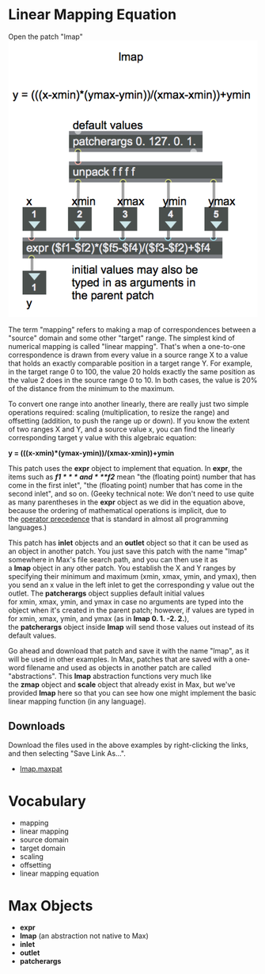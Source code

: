 Linear Mapping Equation
=======================
Open the patch "lmap"
<img src="lmap.png">

The term "mapping" refers to making a map of correspondences between a "source" domain and some other "target" range. The simplest kind of numerical mapping is called "linear mapping". That's when a one-to-one correspondence is drawn from every value in a source range X to a value that holds an exactly comparable position in a target range Y. For example, in the target range 0 to 100, the value 20 holds exactly the same position as the value 2 does in the source range 0 to 10. In both cases, the value is 20% of the distance from the minimum to the maximum.

To convert one range into another linearly, there are really just two simple operations required: scaling (multiplication, to resize the range) and offsetting (addition, to push the range up or down). If you know the extent of two ranges X and Y, and a source value x, you can find the linearly corresponding target y value with this algebraic equation: 

**y = (((x-xmin)*(ymax-ymin))/(xmax-xmin))+ymin**

This patch uses the **expr** object to implement that equation. In **expr**, the items such as ***$f1*** and ***$f2*** mean "the (floating point) number that has come in the first inlet", "the (floating point) number that has come in the second inlet", and so on. (Geeky technical note: We don't need to use quite as many parentheses in the **expr** object as we did in the equation above, because the ordering of mathematical operations is implicit, due to the [operator precedence](https://en.wikipedia.org/wiki/Order_of_operations) that is standard in almost all programming languages.)

This patch has **inlet** objects and an **outlet** object so that it can be used as an object in another patch. You just save this patch with the name "lmap" somewhere in Max's file search path, and you can then use it as a **lmap** object in any other patch. You establish the X and Y ranges by specifying their minimum and maximum (xmin, xmax, ymin, and ymax), then you send an x value in the left inlet to get the corresponding y value out the outlet. The **patcherargs** object supplies default initial values for xmin, xmax, ymin, and ymax in case no arguments are typed into the object when it's created in the parent patch; however, if values are typed in for xmin, xmax, ymin, and ymax (as in **lmap 0. 1. -2. 2.**), the **patcherargs** object inside **lmap** will send those values out instead of its default values.

Go ahead and download that patch and save it with the name "lmap", as it will be used in other examples. In Max, patches that are saved with a one-word filename and used as objects in another patch are called "abstractions". This **lmap** abstraction functions very much like the **zmap** object and **scale** object that already exist in Max, but we've provided **lmap** here so that you can see how one might implement the basic linear mapping function (in any language).

## Downloads

Download the files used in the above examples by right-clicking the links, and
then selecting "Save Link As...".

* [lmap.maxpat](lmap.maxpat)

Vocabulary
==========
- mapping
- linear mapping
- source domain
- target domain
- scaling
- offsetting
- linear mapping equation

Max Objects
===========
- **expr**
- **lmap** (an abstraction not native to Max)
- **inlet**
- **outlet**
- **patcherargs**
